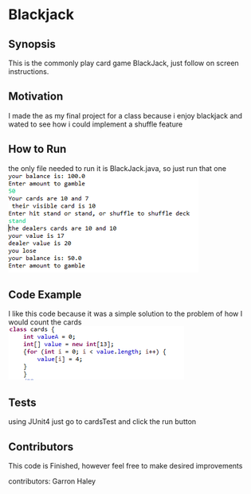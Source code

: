 # Blackjack
## Synopsis
This is the commonly play card game BlackJack, just follow on screen instructions.
## Motivation
I made the as my final project for a class because i enjoy blackjack and wated to see how i could implement a shuffle feature
## How to Run
the only file needed to run it is BlackJack.java, so just run that one
<img src="game.PNG" />
## Code Example
I like this code because it was a simple solution to the problem of how I would count the cards 
<img src="Capture.PNG" />
## Tests
using JUnit4 just go to cardsTest and click the run button
## Contributors
<p>This code is Finished, however feel free to make desired improvements</p>
<p>contributors: Garron Haley</p>
